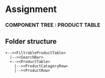 <h1>Assignment</h1>

<h3>COMPONENT TREE : PRODUCT TABLE</h3>

## Folder structure

```
+--><FiltrableProductTable>
  |--><SearchBar>
  +--><ProductTable>
    |--><ProductCatagoryRow>
    |--><ProductRow>

```
